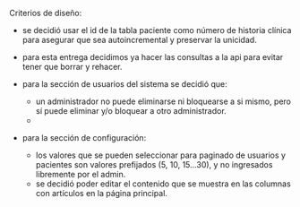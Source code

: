 Criterios de diseño:
- se decidió usar el id de la tabla paciente como número de historia clínica para asegurar que sea autoincremental
  y preservar la unicidad.
- para esta entrega decidimos ya hacer las consultas a la api para evitar tener que borrar y rehacer.  

- para la sección de usuarios del sistema se decidió que:
    - un administrador no puede eliminarse ni bloquearse a si mismo, pero sí puede eliminar y/o bloquear a otro administrador.
    -

- para la sección de configuración:
    - los valores que se pueden seleccionar para paginado de usuarios y pacientes son valores prefijados (5, 10, 15...30), y no ingresados libremente por el admin.
    - se decidió poder editar el contenido que se muestra en las columnas con artículos en la página principal.
